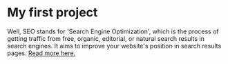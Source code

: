 # My first project

Well, SEO stands for 'Search Engine Optimization', which is the process of getting traffic from free, organic, editorial, or natural search results in search engines. It aims to improve your website's position in search results pages. [Read more here.
](https://www.google.com/)